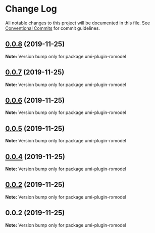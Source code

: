 # Change Log

All notable changes to this project will be documented in this file.
See [Conventional Commits](https://conventionalcommits.org) for commit guidelines.

## [0.0.8](https://github.com/yoyooyooo/rxmodel/compare/umi-plugin-rxmodel@0.0.7...umi-plugin-rxmodel@0.0.8) (2019-11-25)

**Note:** Version bump only for package umi-plugin-rxmodel





## [0.0.7](https://github.com/yoyooyooo/rxmodel/compare/umi-plugin-rxmodel@0.0.6...umi-plugin-rxmodel@0.0.7) (2019-11-25)

**Note:** Version bump only for package umi-plugin-rxmodel





## [0.0.6](https://github.com/yoyooyooo/rxmodel/compare/umi-plugin-rxmodel@0.0.5...umi-plugin-rxmodel@0.0.6) (2019-11-25)

**Note:** Version bump only for package umi-plugin-rxmodel





## [0.0.5](https://github.com/yoyooyooo/rxmodel/compare/umi-plugin-rxmodel@0.0.4...umi-plugin-rxmodel@0.0.5) (2019-11-25)

**Note:** Version bump only for package umi-plugin-rxmodel





## [0.0.4](https://github.com/yoyooyooo/rxmodel/compare/umi-plugin-rxmodel@0.0.2...umi-plugin-rxmodel@0.0.4) (2019-11-25)

**Note:** Version bump only for package umi-plugin-rxmodel





## [0.0.2](https://github.com/yoyooyooo/rxmodel/compare/umi-plugin-rxmodel@0.0.2...umi-plugin-rxmodel@0.0.2) (2019-11-25)

**Note:** Version bump only for package umi-plugin-rxmodel





## 0.0.2 (2019-11-25)

**Note:** Version bump only for package umi-plugin-rxmodel
